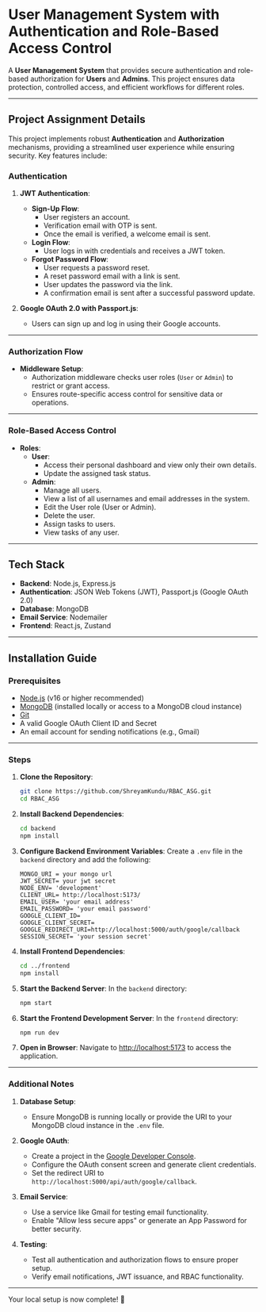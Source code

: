 # User Management System with Authentication and Role-Based Access Control

A **User Management System** that provides secure authentication and role-based authorization for **Users** and **Admins**. This project ensures data protection, controlled access, and efficient workflows for different roles.

---

## Project Assignment Details

This project implements robust **Authentication** and **Authorization** mechanisms, providing a streamlined user experience while ensuring security. Key features include:

### Authentication

1. **JWT Authentication**:

   - **Sign-Up Flow**:
     - User registers an account.
     - Verification email with OTP is sent.
     - Once the email is verified, a welcome email is sent.
   - **Login Flow**:
     - User logs in with credentials and receives a JWT token.
   - **Forgot Password Flow**:
     - User requests a password reset.
     - A reset password email with a link is sent.
     - User updates the password via the link.
     - A confirmation email is sent after a successful password update.

2. **Google OAuth 2.0 with Passport.js**:
   - Users can sign up and log in using their Google accounts.

---

### Authorization Flow

- **Middleware Setup**:
  - Authorization middleware checks user roles (`User` or `Admin`) to restrict or grant access.
  - Ensures route-specific access control for sensitive data or operations.

---

### Role-Based Access Control

- **Roles**:
  - **User**:
    - Access their personal dashboard and view only their own details.
    - Update the assigned task status.
  - **Admin**:
    - Manage all users.
    - View a list of all usernames and email addresses in the system.
    - Edit the User role (User or Admin).
    - Delete the user.
    - Assign tasks to users.
    - View tasks of any user.

---

## Tech Stack

- **Backend**: Node.js, Express.js
- **Authentication**: JSON Web Tokens (JWT), Passport.js (Google OAuth 2.0)
- **Database**: MongoDB
- **Email Service**: Nodemailer
- **Frontend**: React.js, Zustand

---

## Installation Guide

### Prerequisites

- [Node.js](https://nodejs.org/) (v16 or higher recommended)
- [MongoDB](https://www.mongodb.com/) (installed locally or access to a MongoDB cloud instance)
- [Git](https://git-scm.com/)
- A valid Google OAuth Client ID and Secret
- An email account for sending notifications (e.g., Gmail)

---

### Steps

1. **Clone the Repository**:

   ```bash
   git clone https://github.com/ShreyamKundu/RBAC_ASG.git
   cd RBAC_ASG
   ```

2. **Install Backend Dependencies**:

   ```bash
   cd backend
   npm install
   ```

3. **Configure Backend Environment Variables**:
   Create a `.env` file in the `backend` directory and add the following:

   ```plaintext
   MONGO_URI = your mongo url
   JWT_SECRET= your jwt secret
   NODE_ENV= 'development'
   CLIENT_URL= http://localhost:5173/
   EMAIL_USER= 'your email address'
   EMAIL_PASSWORD= 'your email password'
   GOOGLE_CLIENT_ID=
   GOOGLE_CLIENT_SECRET=
   GOOGLE_REDIRECT_URI=http://localhost:5000/auth/google/callback
   SESSION_SECRET= 'your session secret'
   ```

4. **Install Frontend Dependencies**:

   ```bash
   cd ../frontend
   npm install
   ```

5. **Start the Backend Server**:
   In the `backend` directory:

   ```bash
   npm start
   ```

7. **Start the Frontend Development Server**:
   In the `frontend` directory:

   ```bash
   npm run dev
   ```

8. **Open in Browser**:
   Navigate to [http://localhost:5173](http://localhost:5173) to access the application.

---

### Additional Notes

1. **Database Setup**:

   - Ensure MongoDB is running locally or provide the URI to your MongoDB cloud instance in the `.env` file.

2. **Google OAuth**:

   - Create a project in the [Google Developer Console](https://console.developers.google.com/).
   - Configure the OAuth consent screen and generate client credentials.
   - Set the redirect URI to `http://localhost:5000/api/auth/google/callback`.

3. **Email Service**:

   - Use a service like Gmail for testing email functionality.
   - Enable "Allow less secure apps" or generate an App Password for better security.

4. **Testing**:
   - Test all authentication and authorization flows to ensure proper setup.
   - Verify email notifications, JWT issuance, and RBAC functionality.

---

Your local setup is now complete! 🎉

